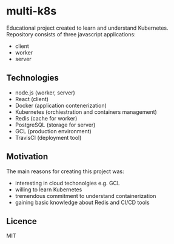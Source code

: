 # multi-k8s
Educational project created to learn and understand Kubernetes. \
Repository consists of three javascript applications:
 - client
 - worker
 - server

## Technologies
- node.js (worker, server)
- React (client)
- Docker (application contenerization)
- Kubernetes (orchiestration and containers management)
- Redis (cache for worker)
- PostgreSQL (storage for server)
- GCL (production environment)
- TravisCI (deployment tool)

## Motivation
The main reasons for creating this project was:
- interesting in cloud techonolgies e.g. GCL
- willing to learn Kubernetes
- tremendous commitment to understand containerization
- gaining basic knowledge about Redis and CI/CD tools

## Licence
MIT

